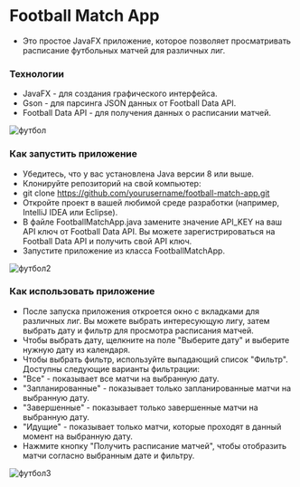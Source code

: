 # Football Match App
* Это простое JavaFX приложение, которое позволяет просматривать расписание футбольных матчей для различных лиг.

### Технологии
* JavaFX - для создания графического интерфейса.
* Gson - для парсинга JSON данных от Football Data API.
* Football Data API - для получения данных о расписании матчей.

![футбол](https://github.com/IvanAnokhin/FootballMatchApp/assets/119599047/ab8409f0-530f-49f8-8eea-36ee958fe7b2)

### Как запустить приложение
* Убедитесь, что у вас установлена Java версии 8 или выше.
* Клонируйте репозиторий на свой компьютер:
* git clone https://github.com/yourusername/football-match-app.git
* Откройте проект в вашей любимой среде разработки (например, IntelliJ IDEA или Eclipse).
* В файле FootballMatchApp.java замените значение API_KEY на ваш API ключ от Football Data API. Вы можете зарегистрироваться на Football Data API и получить свой API ключ.
* Запустите приложение из класса FootballMatchApp.

![футбол2](https://github.com/IvanAnokhin/FootballMatchApp/assets/119599047/6fe0cba8-1ca6-43bd-8d56-b3db40be52fb)

### Как использовать приложение
* После запуска приложения откроется окно с вкладками для различных лиг. Вы можете выбрать интересующую лигу, затем выбрать дату и фильтр для просмотра расписания матчей.
* Чтобы выбрать дату, щелкните на поле "Выберите дату" и выберите нужную дату из календаря.
* Чтобы выбрать фильтр, используйте выпадающий список "Фильтр". Доступны следующие варианты фильтрации:
* "Все" - показывает все матчи на выбранную дату.
* "Запланированные" - показывает только запланированные матчи на выбранную дату.
* "Завершенные" - показывает только завершенные матчи на выбранную дату.
* "Идущие" - показывает только матчи, которые проходят в данный момент на выбранную дату.
* Нажмите кнопку "Получить расписание матчей", чтобы отобразить матчи согласно выбранным дате и фильтру.

![футбол3](https://github.com/IvanAnokhin/FootballMatchApp/assets/119599047/f9acefc5-2c32-483f-9106-e85166ca69f1)
